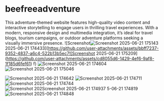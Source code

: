 # beefreeadventure
This adventure-themed website features high-quality video content and interactive storytelling to engage users in thrilling travel experiences. With a modern, responsive design and multimedia integration, it’s ideal for travel blogs, tourism campaigns, or outdoor adventure platforms seeking a visually immersive presence.
![Screenshot![Screenshot 2025-06-21 175143](https://github.com/user-attachments/assets/8da8e0f6-d912-4815-9752-1132582ab81e)
 2025-06-21 174433](https://github.com/user-attachments/assets/bbff7237-9352-4837-a6c4-522b13b5ec7![Screenshot 2025-06-21 175209](https://github.com/user-attachments/assets/cd8055d6-1429-4ef6-9af8-1f185d6fef61)
f)
![Screenshot 2025-06-21 174604](https://github.com/user-attachments/assets/f774ef07-9f2e-44c3-838f-eb5d09ec9eff)![Screenshot 2025-06-21 175046](https://github.com/user-attachments/assets/04594e41-743b-4684-be52-abf477d2cfec)

![Screenshot 2025-06-21 174642](https://github.com/user-attachments/assets/6ada1ae0-dd02-4b63-9d17-741e336cc892)
![Screenshot 2025-06-21 174711](https://github.com/user-attachments/assets/caa56665-6180-4ac4-9b62-29de2bbf56cc)
![Screenshot 2025-06-21 174744](https://github.com/user-attachments/assets/faa7a638-3167-4aa5-a65a-e9675254d111)
![Screenshot 202![Screenshot 2025-06-21 174937](https://github.com/user-attachments/assets/e7cf36e2-476f-4bc7-966d-60d41f49fff3)
5-06-21 174819](https://github.com/user-attachments/assets/c4efe4da-3257-4a69-a052-ab8a94108edd)
![Screenshot 2025-06-21 174848](https://github.com/user-attachments/assets/a01d6b9b-6665-4e17-97dc-aca1a6595668)
